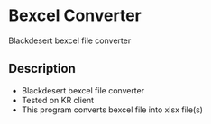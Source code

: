 # Bexcel Converter
Blackdesert bexcel file converter

## Description
- Blackdesert bexcel file converter
- Tested on KR client
- This program converts bexcel file into xlsx file(s)
